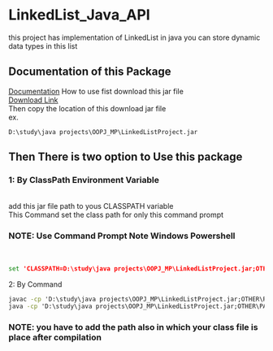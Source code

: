 # LinkedList_Java_API
this project has implementation of LinkedList in java you can store dynamic data types in this list 
<h2>Documentation of this Package</h2>
<a href="https://codewithmk.site/java%20package/">Documentation</a>
How to use 
fist download this jar file <br>
<a href="https://github.com/MakawanaMohit/LinkedList_Java_API/blob/main/LinkedListProject.jar">Download Link</a><br>
Then copy the location of this download jar file <br>
ex.<br>

```D:\study\java projects\OOPJ_MP\LinkedListProject.jar```
<h2>Then There is two option to Use this package </h2>

<h3>1: By ClassPath Environment Variable </h3><br>
add this jar file path to yous CLASSPATH variable <br>
This Command set the class path for only this command prompt<br>
<h3>NOTE: Use Command Prompt Note Windows Powershell</h3><br>

  
```cmd
set 'CLASSPATH=D:\study\java projects\OOPJ_MP\LinkedListProject.jar;OTHER\PATH'
```

2: By Command
```cmd
javac -cp 'D:\study\java projects\OOPJ_MP\LinkedListProject.jar;OTHER\PATH' yourjavafile.java
java -cp 'D:\study\java projects\OOPJ_MP\LinkedListProject.jar;OTHER\PATH' yourclassname
```
<h3>NOTE: you have to add the path also in which your class file is place after compilation </h3>
